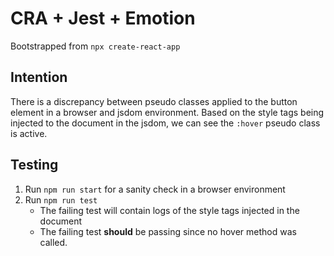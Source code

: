 # CRA + Jest + Emotion

Bootstrapped from `npx create-react-app`

## Intention

There is a discrepancy between pseudo classes applied to the button element in a browser and jsdom environment.
Based on the style tags being injected to the document in the jsdom, we can see the `:hover` pseudo class is active.

## Testing

1. Run `npm run start` for a sanity check in a browser environment
2. Run `npm run test`
   - The failing test will contain logs of the style tags injected in the document
   - The failing test **should** be passing since no hover method was called.
